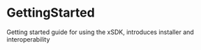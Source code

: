 # GettingStarted
Getting started guide for using the xSDK, introduces installer and interoperability
